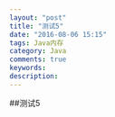 ```yaml
---
layout: "post"
title: "测试5"
date: "2016-08-06 15:15"
tags: Java内存
category: Java
comments: true
keywords:
description:
---
```


##测试5
